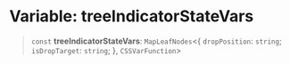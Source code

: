 # Variable: treeIndicatorStateVars

> `const` **treeIndicatorStateVars**: `MapLeafNodes`\<\{ `dropPosition`: `string`; `isDropTarget`: `string`; \}, `CSSVarFunction`\>
